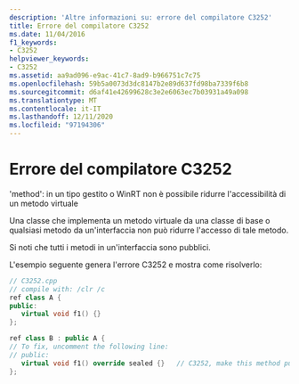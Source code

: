 ```yaml
---
description: 'Altre informazioni su: errore del compilatore C3252'
title: Errore del compilatore C3252
ms.date: 11/04/2016
f1_keywords:
- C3252
helpviewer_keywords:
- C3252
ms.assetid: aa9ad096-e9ac-41c7-8ad9-b966751c7c75
ms.openlocfilehash: 59b5a0073d3dc8147b2e89d637fd98ba7339f6b8
ms.sourcegitcommit: d6af41e42699628c3e2e6063ec7b03931a49a098
ms.translationtype: MT
ms.contentlocale: it-IT
ms.lasthandoff: 12/11/2020
ms.locfileid: "97194306"
---
```

# <a name="compiler-error-c3252"></a>Errore del compilatore C3252

'method': in un tipo gestito o WinRT non è possibile ridurre l'accessibilità di un metodo virtuale

Una classe che implementa un metodo virtuale da una classe di base o qualsiasi metodo da un'interfaccia non può ridurre l'accesso di tale metodo.

Si noti che tutti i metodi in un'interfaccia sono pubblici.

L'esempio seguente genera l'errore C3252 e mostra come risolverlo:

```cpp
// C3252.cpp
// compile with: /clr /c
ref class A {
public:
   virtual void f1() {}
};

ref class B : public A {
// To fix, uncomment the following line:
// public:
   virtual void f1() override sealed {}   // C3252, make this method public
};
```
